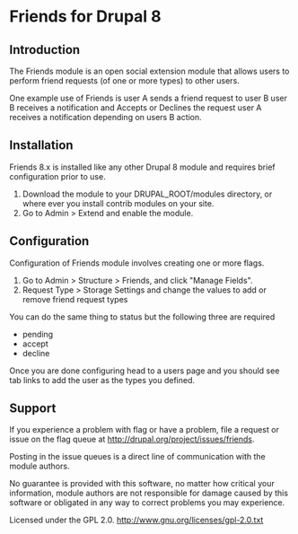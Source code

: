 Friends for Drupal 8
=================

Introduction
------------

The Friends module is an open social extension module that allows users to perform
friend requests (of one or more types) to other users.

One example use of Friends is user A sends a friend request to user B
user B receives a notification and Accepts or Declines the request
user A receives a notification depending on users B action.


Installation
------------

Friends 8.x is installed like any other Drupal 8 module and requires brief
configuration prior to use.

1. Download the module to your DRUPAL_ROOT/modules directory, or where ever you
install contrib modules on your site.
2. Go to Admin > Extend and enable the module.

Configuration
-------------

Configuration of Friends module involves creating one or more flags.

1. Go to Admin > Structure > Friends, and click "Manage Fields".
2. Request Type > Storage Settings and change the values to add or remove friend request types

You can do the same thing to status but the following three are required
- pending
- accept
- decline

Once you are done configuring head to a users page and you should see tab links
to add the user as the types you defined.

Support
-------

If you experience a problem with flag or have a problem, file a request or
issue on the flag queue at http://drupal.org/project/issues/friends.

Posting in the issue queues is a direct line of communication with the module
authors.

No guarantee is provided with this software, no matter how critical your
information, module authors are not responsible for damage caused by this
software or obligated in any way to correct problems you may experience.

Licensed under the GPL 2.0.
http://www.gnu.org/licenses/gpl-2.0.txt
